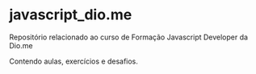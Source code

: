 # javascript_dio.me

<p> Repositório relacionado ao curso de Formação Javascript Developer da Dio.me </p>
<p> Contendo aulas, exercícios e desafios.</p>
